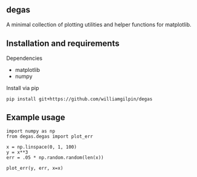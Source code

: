 ## degas

A minimal collection of plotting utilities and helper functions for matplotlib.

## Installation and requirements

Dependencies
+ matplotlib
+ numpy

Install via pip

	pip install git+https://github.com/williamgilpin/degas



## Example usage

```python3
import numpy as np
from degas.degas import plot_err
   
x = np.linspace(0, 1, 100)
y = x**3
err = .05 * np.random.random(len(x))

plot_err(y, err, x=x)
```
